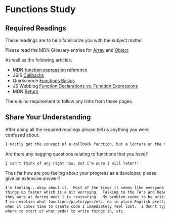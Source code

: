 # Functions Study

## Required Readings

These readings are to help familiarize you with the subject matter.

Please read the MDN Glossary entries for [Array](https://developer.mozilla.org/en-US/docs/Glossary/array) and [Object](https://developer.mozilla.org/en-US/docs/Glossary/Object)

As well as the following articles:

-   MDN [function expression](https://developer.mozilla.org/en-US/docs/Web/JavaScript/Reference/Operators/function) reference
-   JSIS [Callbacks](http://javascriptissexy.com/understand-javascript-callback-functions-and-use-them/)
-   Quirksmode [Functions Basics](http://www.quirksmode.org/js/function.html)
-   JS Webblog [Function Declarations vs. Function Expressions](https://javascriptweblog.wordpress.com/2010/07/06/function-declarations-vs-function-expressions/)
-   MDN [Return](https://developer.mozilla.org/en-US/docs/Web/JavaScript/Reference/Statements/return)

There is no requirement to follow any links from these pages.

## Share Your Understanding

After doing all the required readings please tell us anything you were confused about.

```md
I mostly get the concept of a callback function, but a lecture on the topic would be helpful.
```

Are there any nagging questions relating to functions that you have?

```md
I can't think of any right now, but I'm sure I will later!!
```

Thus far how are you feeling about your progress as a developer, please give
an extensive answer?

```md
I'm feeling...okay about it.  Most of the times it seems like everyone is picking
things up faster which is a bit worrying.  Talking to the TA's and hearing where
they were at during Week 1 is reassuring.  My problem seems to be writing code.
I can explain what functions/prototypes/etc. do in plain English pretty well, but
when it comes time to create code I immediately feel lost.  I don't typically know
where to start or what order to write things in, etc.
```
